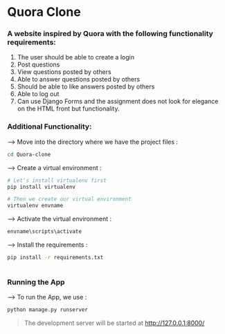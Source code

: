 # Quora Clone
### A website inspired by Quora with the following functionality requirements:
1. The user should be able to create a login
2. Post questions
3. View questions posted by others 
4. Able to answer questions posted by others
5. Should be able to like answers posted by others
6. Able to log out
7. Can use Django Forms and the assignment does not look for elegance on the HTML front but functionality. 

### Additional Functionality:
--> Move into the directory where we have the project files : 
```bash
cd Quora-clone

```

--> Create a virtual environment :
```bash
# Let's install virtualenv first
pip install virtualenv

# Then we create our virtual environment
virtualenv envname

```

--> Activate the virtual environment :
```bash
envname\scripts\activate

```

--> Install the requirements :
```bash
pip install -r requirements.txt

```

#

### Running the App

--> To run the App, we use :
```bash
python manage.py runserver

```

> The development server will be started at http://127.0.0.1:8000/

